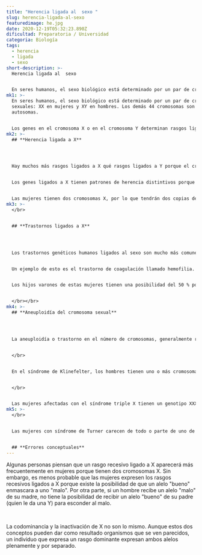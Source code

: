 ```yaml
---
title: "Herencia ligada al  sexo "
slug: herencia-ligada-al-sexo
featuredimage: he.jpg
date: 2020-12-19T05:32:23.890Z
dificultad: Preparatoria / Universidad
categoria: Biología
tags:
  - herencia
  - ligada
  - sexo
short-description: >-
  Herencia ligada al  sexo 


  En seres humanos, el sexo biológico está determinado por un par de cromosomas sexuales: XX en mujeres y XY en hombres. Los demás 44 cromosomas son autosomas.
mk1: >-
  En seres humanos, el sexo biológico está determinado por un par de cromosomas
  sexuales: XX en mujeres y XY en hombres. Los demás 44 cromosomas son
  autosomas.


  Los genes en el cromosoma X o en el cromosoma Y determinan rasgos ligados al sexo. Los genes que están en el cromosoma X se pueden encontrar tanto en hombres como en mujeres, mientras que los genes en el cromosoma Y solo se encuentran en los hombres.
mk2: >-
  ## **Herencia ligada a X**




  Hay muchos más rasgos ligados a X qué rasgos ligados a Y porque el cromosoma Y es mucho más corto y tiene menos genes que el cromosoma X.


  Los genes ligados a X tienen patrones de herencia distintivos porque se presentan en una cantidad diferente de mujeres (XX) y hombres (XY).


  Las mujeres tienen dos cromosomas X, por lo que tendrán dos copias de cada gen ligado a X. Esto les da la oportunidad de ser homocigotas o heterocigotos para cada gen ligado al sexo.
mk3: >-
  </br>


  ## **Trastornos ligados a X**




  Los trastornos genéticos humanos ligados al sexo son mucho más comunes en hombres que en mujeres. Dado que los hombres solo tienen un cromosoma X y por lo tanto una copia de cualquier gen ligado a X, cualquier alelo que herede el hombre de un gen ligado a X, se expresará.


  Un ejemplo de esto es el trastorno de coagulación llamado hemofilia. Las mujeres que son heterocigotas para la hemofilia son portadoras, y generalmente no presentan los síntomas.


  Los hijos varones de estas mujeres tienen una posibilidad del 50 % porciento  de tener hemofilia. Las hijas tienen poca probabilidad de tener hemofilia (a menos que el padre también la tenga) y en cambio tendrán una posibilidad del 50 % por ciento de ser portadoras.


  </br></br>
mk4: >-
  ## **Aneuploidía del cromosoma sexual**




  La aneuploidía o trastorno en el número de cromosomas, generalmente resulta de la no disyunción. Esto sucede cuando un par de cromosomas homólogos o cromáticas hermanas no se separan durante la división celular.


  </br>


  En el síndrome de Klinefelter, los hombres tienen uno o más cromosomas X adicionales, lo resulta en un genotipo XXY o en casos raros XXXY o XXXXY Los hombres afectados pueden ser infértiles o desarrollar vello corporal y facial menos denso que otros hombres.


  </br>


  Las mujeres afectadas con el síndrome triple X tienen un genotipo XXX. Estas mujeres tienen características del sexo femenino y son fértiles (pueden tener hijos).
mk5: >-
  </br>


  Las mujeres con síndrome de Turner carecen de todo o parte de uno de sus cromosomas X lo que las deja solo con un X funcional. Las personas con este trastorno se desarrollan como mujeres, pero con frecuencia tienen una estatura corta y pueden experimentar infertilidad y problemas de aprendizaje.


  ## **Errores conceptuales**
---
```



Algunas personas piensan que un rasgo recesivo ligado a X aparecerá más frecuentemente en mujeres porque tienen dos cromosomas X. Sin embargo, es menos probable que las mujeres expresen los rasgos recesivos ligados a X porque existe la posibilidad de que un alelo "bueno" enmascara a uno "malo". Por otra parte, si un hombre recibe un alelo "malo" de su madre, no tiene la posibilidad de recibir un alelo "bueno" de su padre (quien le da una Y) para esconder al malo.

</br>

La codominancia y la inactivación de X no son lo mismo. Aunque estos dos conceptos pueden dar como resultado organismos que se ven parecidos, un individuo que expresa un rasgo dominante expresan ambos alelos plenamente y por separado.